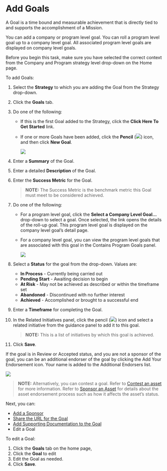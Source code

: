 # Add Goals

A Goal is a time bound and measurable achievement that is directly tied
to and supports the accomplishment of a Mission.

You can add a company or program level goal. You can roll a program
level goal up to a company level goal. All associated program level
goals are displayed on company level goals.

Before you begin this task, make sure you have selected the correct
context from the Company and Program strategy level drop-down on the
Home page.

To add Goals:

1.  Select the **Strategy** to which you are adding the Goal from the
    Strategy drop-down.

2.  Click the **Goals** tab.

3.  Do one of the following:
    
      - If this is the first Goal added to the Strategy, click the
        **Click Here To Get Started** link.
    
      - If one or more Goals have been added, click the **Pencil**
        (![](Resources/Images/edit_pencil1.png)) icon, and then click
        **New Goal**.
        
        ![](Resources/Images/NewGoal.png)

4.  Enter a **Summary** of the Goal.

5.  Enter a detailed **Description** of the Goal.

6.  Enter the **Success Metric** for the Goal.
    
    >**NOTE:** The Success Metric is the benchmark metric this Goal must
    meet to be considered achieved.

7.  Do one of the following:
    
      - For a program level goal, click the **Select a Company Level
        Goal...** drop-down to select a goal. Once selected, the link
        opens the details of the roll-up goal. This program level goal
        is displayed on the company level goal’s detail page.
    
      - For a company level goal, you can view the program level goals
        that are associated with this goal in the Contains Program Goals
        panel.
        
        ![](Resources/Images/CompanyLevelGoalwProgramGoal.png)

8.  Select a **Status** for the goal from the drop-down. Values are: 
    
      - **In Process** - Currently being carried out
      - **Pending Start** - Awaiting decision to begin
      - **At Risk** - May not be achieved as described or within the
        timeframe set
      - **Abandoned** - Discontinued with no further interest
      - **Achieved** - Accomplished or brought to a successful end

9.  Enter a **Timeframe** for completing the Goal.

10. In the Related Initiatives panel, click the pencil
    (![](Resources/Images/pencil_icon_related_goals.png)) icon and
    select a related initiative from the guidance panel to add it to
    this goal.
    
    >**NOTE:** This is a list of initiatives by which this goal is
    achieved.

11. Click **Save**.

If the goal is in Review or Accepted status, and you are not a sponsor
of the goal, you can be an additional endorser of the goal by clicking
the Add Your Endorsement icon. Your name is added to the Additional
Endorsers list.

![](Resources/Images/addtional_endorser.png)

>**NOTE:** Alternatively, you can contest a goal. Refer to [Contest an
asset](Contest%20an%20Asset%20Non-sponsors.md) for more information.
Refer to [Sponsor an Asset](Sponsor%20an%20Asset.md) for details about
the asset endorsement process such as how it affects the asset’s status.

Next, you can:

  - [Add a Sponsor](Add%20a%20Sponsor%20to%20an%20Asset.md)
  - [Share the URL for the Goal](Share%20URLs%20for%20Assets.md)
  - [Add Supporting Documentation to the
    Goal](Add%20Supporting%20Doc.md)
  - Edit a Goal

To edit a Goal:

1.  Click the **Goals** tab on the home page,
2.  Click the **Goal** to edit
3.  Edit the Goal as needed.
4.  Click **Save**.
